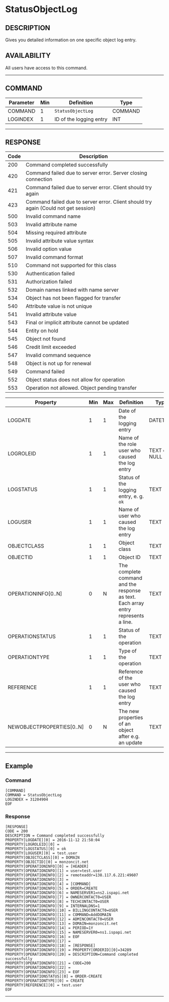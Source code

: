 # StatusObjectLog

## DESCRIPTION
Gives you detailed information on one specific object log entry.

## AVAILABILITY
All users have access to this command.

----
## COMMAND

Parameter | Min | Definition | Type
---- | ---- | ---- | ----
COMMAND | 1 | `StatusObjectLog` | COMMAND
LOGINDEX | 1 | ID of the logging entry | INT

----
## RESPONSE

Code | Description
---- | ----
200 | Command completed successfully
420 | Command failed due to server error. Server closing connection
421 | Command failed due to server error. Client should try again
423 | Command failed due to server error. Client should try again (Could not get session)
500 | Invalid command name
503 | Invalid attribute name
504 | Missing required attribute
505 | Invalid attribute value syntax
506 | Invalid option value
507 | Invalid command format
510 | Command not supported for this class
530 | Authentication failed
531 | Authorization failed
532 | Domain names linked with name server
534 | Object has not been flagged for transfer
540 | Attribute value is not unique
541 | Invalid attribute value
543 | Final or implicit attribute cannot be updated
544 | Entity on hold
545 | Object not found
546 | Credit limit exceeded
547 | Invalid command sequence
548 | Object is not up for renewal
549 | Command failed
552 | Object status does not allow for operation
553 | Operation not allowed. Object pending transfer

Property | Min | Max | Definition | Type
---- | ---- | ---- | ---- | ----
LOGDATE | 1 | 1 | Date of the logging entry | DATETIME
LOGROLEID | 1 | 1 | Name of the role user who caused the log entry | TEXT or NULL
LOGSTATUS | 1 | 1 | Status of the logging entry, e. g. `ok` | TEXT
LOGUSER | 1 | 1 | Name of user who caused the log entry | TEXT
OBJECTCLASS | 1 | 1 | Object class | TEXT
OBJECTID | 1 | 1 | Object ID | TEXT
OPERATIONINFO[0..N] | 0 | N | The complete command and the response as text. Each array entry represents a line. | TEXT
OPERATIONSTATUS | 1 | 1 | Status of the operation | TEXT
OPERATIONTYPE | 1 | 1 | Type of the operation | TEXT
REFERENCE | 1 | 1 | Reference of the user who caused the log entry | TEXT
NEWOBJECTPROPERTIES[0..N] | 0 | N | The new properties of an object after e.g. an update | TEXT

----
## Example

### Command

```
[COMMAND]
COMMAND = StatusObjectLog
LOGINDEX = 31204904
EOF
```
### Response

```
[RESPONSE]
CODE = 200
DESCRIPTION = Command completed successfully
PROPERTY[LOGDATE][0] = 2016-11-12 21:58:04
PROPERTY[LOGROLEID][0] =
PROPERTY[LOGSTATUS][0] = ok
PROPERTY[LOGUSER][0] = test.user
PROPERTY[OBJECTCLASS][0] = DOMAIN
PROPERTY[OBJECTID][0] = monzoncit.net
PROPERTY[OPERATIONINFO][0] = [HEADER]
PROPERTY[OPERATIONINFO][1] = user=test.user
PROPERTY[OPERATIONINFO][2] = remoteaddr=138.117.6.221:49607
PROPERTY[OPERATIONINFO][3] =
PROPERTY[OPERATIONINFO][4] = [COMMAND]
PROPERTY[OPERATIONINFO][5] = ORDER=CREATE
PROPERTY[OPERATIONINFO][6] = NAMESERVER1=ns2.ispapi.net
PROPERTY[OPERATIONINFO][7] = OWNERCONTACT0=USER
PROPERTY[OPERATIONINFO][8] = TECHCONTACT0=USER
PROPERTY[OPERATIONINFO][9] = INTERNALDNS=1
PROPERTY[OPERATIONINFO][10] = BILLINGCONTACT0=USER
PROPERTY[OPERATIONINFO][11] = COMMAND=AddDOMAIN
PROPERTY[OPERATIONINFO][12] = ADMINCONTACT0=USER
PROPERTY[OPERATIONINFO][13] = DOMAIN=monzoncit.net
PROPERTY[OPERATIONINFO][14] = PERIOD=1Y
PROPERTY[OPERATIONINFO][15] = NAMESERVER0=ns1.ispapi.net
PROPERTY[OPERATIONINFO][16] = EOF
PROPERTY[OPERATIONINFO][17] =
PROPERTY[OPERATIONINFO][18] = [RESPONSE]
PROPERTY[OPERATIONINFO][19] = PROPERTY[ORDERID][0]=34289
PROPERTY[OPERATIONINFO][20] = DESCRIPTION=Command completed successfully
PROPERTY[OPERATIONINFO][21] = CODE=200
PROPERTY[OPERATIONINFO][22] =
PROPERTY[OPERATIONINFO][23] = EOF
PROPERTY[OPERATIONSTATUS][0] = ORDER-CREATE
PROPERTY[OPERATIONTYPE][0] = CREATE
PROPERTY[REFERENCE][0] = test.user
EOF
```

----
